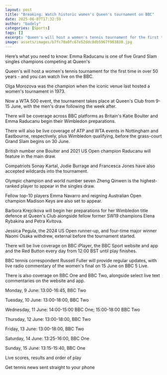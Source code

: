 ```yaml
---
layout: post
title: "Breaking: Watch historic women's Queen's tournament on BBC"
date: 2025-06-07T17:32:59
author: "badely"
categories: [Sports]
tags: []
excerpt: "Queen's will host a women's tennis tournament for the first time in 50 years this week - and you can watch live on the BBC."
image: assets/images/b7fc70a0fc67e52ddc8db5967f983830.jpg
---
```


Here’s what you need to know: Emma Raducanu is one of five Grand Slam singles champions competing at Queen's

Queen's will host a women's tennis tournament for the first time in over 50 years - and you can watch live on the BBC.

Olga Morozova was the champion when the iconic venue last hosted a women's tournament in 1973.

Now a WTA 500 event, the tournament takes place at Queen's Club from 9-15 June, with the men's draw following the week after.

There will be coverage across BBC platforms as Britain's Katie Boulter and Emma Raducanu begin their Wimbledon preparations.

There will also be live coverage of ATP and WTA events in Nottingham and Eastbourne, respectively, plus Wimbledon qualifying, before the grass-court Grand Slam begins on 30 June.

British number one Boulter and 2021 US Open champion Raducanu will feature in the main draw.

Compatriots Sonay Kartal, Jodie Burrage and Francesca Jones have also accepted wildcards into the tournament.

Olympic champion and world number seven Zheng Qinwen is the highest-ranked player to appear in the singles draw.

Fellow top-10 players Emma Navarro and reigning Australian Open champion Madison Keys are also set to appear.

Barbora Krejcikova will begin her preparations for her Wimbledon title defence at Queen's Club alongside fellow former SW19 champions Elena Rybakina and Petra Kvitova.

Jessica Pegula, the 2024 US Open runner-up, and four-time major winner Naomi Osaka withdrew, external before the tournament started.

There will be live coverage on BBC iPlayer, the BBC Sport website and app and the Red Button every day from 12:00 BST until play finishes.

BBC tennis correspondent Russell Fuller will provide regular updates, with live radio commentary of the women's final on 15 June on BBC 5 Live.

There is also coverage on BBC One and BBC Two, alongside select live text commentaries on the website and app.

Monday, 9 June: 13:00-16:45, BBC Two

Tuesday, 10 June: 13:00-18:00, BBC Two

Wednesday, 11 June: 14:00-15:00 BBC One; 15:00-18:00 BBC Two

Thursday, 12 June: 13:00-18:00, BBC Two

Friday, 13 June: 13:00-18:00, BBC Two

Saturday, 14 June: 13:25-16:00, BBC One

Sunday, 15 June: 13:15-15:40, BBC One

Live scores, results and order of play

Get tennis news sent straight to your phone

